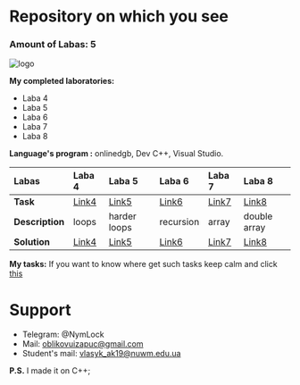 # Repository on which you see
### Amount of Labas: 5

![logo](https://web.telegram.org/#/im?p=@NymLocK)

**My completed laboratories:**
- Laba 4
- Laba 5
- Laba 6
- Laba 7
- Laba 8

**Language's program :** onlinedgb, Dev C++, Visual Studio.



| Labas      | Laba 4  | Laba 5 | Laba 6 | Laba 7  | Laba 8  |
|:----------|:--------|:--------|:--------|:---------|:---------|
| **Task**      |[Link4]()|[Link5]()|[Link6]()| [Link7]() | [Link8]() |
|**Description**| loops | harder loops| recursion| array | double array |
|**Solution**| [Link4](Lab-4/4-laboratorna.cpp)|[Link5]()|[Link6]()| [Link7]()| [Link8]()|

**My tasks:** 
If you want to know where get such tasks keep calm and click [this](https://1drv.ms/w/s!ApM96gnEnHr4hmXY1U2ABbdlTcsh)

# Support
- Telegram: @NymLock
- Mail: oblikovuizapuc@gmail.com
- Student's mail: vlasyk_ak19@nuwm.edu.ua

**P.S.** I made it on C++;
